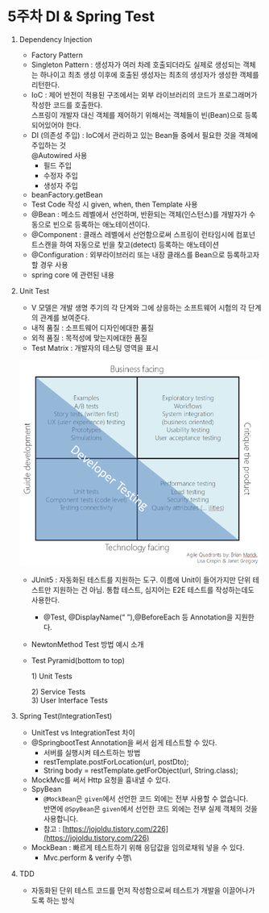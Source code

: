 # 5주차 DI & Spring Test

1.  Dependency Injection

    * Factory Pattern
    * Singleton Pattern : 생성자가 여러 차례 호출되더라도 실제로 생성되는 객체는 하나이고 최초 생성 이후에 호출된 생성자는 최초의 생성자가 생성한 객체를 리턴한다.
    * IoC : 제어 반전이 적용된 구조에서는 외부 라이브러리의 코드가 프로그래머가 작성한 코드를 호출한다. \
      스프링이 개발자 대신 객체를 제어하기 위해서는 객체들이 빈(Bean)으로 등록되어있어야 한다.
    * DI (의존성 주입) : IoC에서 관리하고 있는 Bean들 중에서 필요한 것을 객체에 주입하는 것\
      @Autowired 사용
      * 필드 주입
      * 수정자 주입
      * 생성자 주입
    * beanFactory.getBean
    * Test Code 작성 시 given, when, then Template 사용
    * @Bean : 메소드 레벨에서 선언하며, 반환되는 객체(인스턴스)를 개발자가 수동으로 빈으로 등록하는 애노테이션이다.
    * @Component : 클래스 레벨에서 선언함으로써 스프링이 런타임시에 컴포넌트스캔을 하여 자동으로 빈을 찾고(detect) 등록하는 애노테이션
    * @Configuration : 외부라이브러리 또는 내장 클래스를 Bean으로 등록하고자 할 경우 사용
    * spring core 에 관련된 내용


2.  Unit Test

    * V 모델은 개발 생명 주기의 각 단계와 그에 상응하는 소프트웨어 시험의 각 단계의 관계를 보여준다.&#x20;
    * 내적 품질 : 소프트웨어 디자인에대한 품질
    * 외적 품질 : 목적성에 맞는지에대한 품질
    * Test Matrix : 개발자의 테스팅 영역을 표시

    &#x20;       ![](.gitbook/assets/image.png)

    * JUnit5 : 자동화된 테스트를 지원하는 도구. 이름에 Unit이 들어가지만 단위 테스트만 지원하는 건 아님. 통합 테스트, 심지어는 E2E 테스트를 작성하는데도 사용한다.
      * @Test, @DisplayName(“ ”),@BeforeEach 등 Annotation을 지원한다.
    * NewtonMethod Test 방법 예시 소개
    *   Test Pyramid(bottom to top)

        &#x20; 1\) Unit Tests

        &#x20; 2\) Service Tests\
        &#x20; 3\) User Interface Tests


3. Spring Test(IntegrationTest)
   * UnitTest vs IntegrationTest 차이
   * @SpringbootTest Annotation을 써서 쉽게 테스트할 수 있다.
     * 서버를 실행시켜 테스트하는 방법
     * restTemplate.postForLocation(url, postDto);&#x20;
     * String body = restTemplate.getForObject(url, String.class);
   * MockMvc를 써서 Http 요청을 흉내낼 수 있다.
   * SpyBean
     * `@MockBean`은 `given`에서 선언한 코드 외에는 전부 사용할 수 없습니다.\
       반면에 `@SpyBean`은 `given`에서 선언한 코드 외에는 전부 실제 객체의 것을 사용합니다.
     * 참고 : [https://jojoldu.tistory.com/226](https://jojoldu.tistory.com/226)
   * MockBean : 빠르게 테스트하기 위해 응답값을 임의로채워 넣을 수 있다.
     * Mvc.perform & verify 수행\

4. TDD
   * 자동화된 단위 테스트 코드를 먼저 작성함으로써 테스트가 개발을 이끌어나가도록 하는 방식

